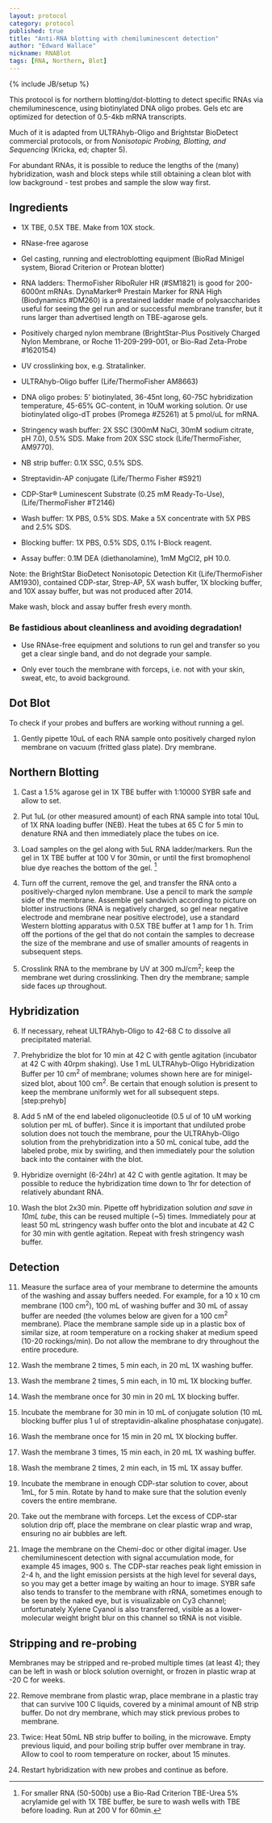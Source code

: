 ```yaml
---
layout: protocol
category: protocol
published: true
title: "Anti-RNA blotting with chemiluminescent detection"
author: "Edward Wallace"
nickname: RNABlot
tags: [RNA, Northern, Blot]
---
```

{% include JB/setup %}

This protocol is for northern blotting/dot-blotting to detect specific
RNAs via chemiluminescence, using biotinylated DNA oligo probes. Gels etc
are optimized for detection of 0.5-4kb mRNA transcripts.

Much of it is adapted from ULTRAhyb-Oligo and Brightstar BioDetect
commercial protocols, or from *Nonisotopic Probing, Blotting, and
Sequencing* (Kricka, ed; chapter 5).

For abundant RNAs, it is possible to reduce the lengths of the (many) 
hybridization, wash and block steps while still obtaining a clean blot 
with low background - test probes and sample the slow way first.


## Ingredients ##

-   1X TBE, 0.5X TBE. Make from 10X stock.

-   RNase-free agarose

-   Gel casting, running and electroblotting equipment (BioRad Minigel system,
    Biorad Criterion or Protean blotter)

-   RNA ladders: ThermoFisher RiboRuler HR (#SM1821) is good for 200-6000nt mRNAs.
    DynaMarker® Prestain Marker for RNA High (Biodynamics #DM260) is a prestained
    ladder made of polysaccharides useful for seeing the gel run and or successful 
    membrane transfer, but it runs larger than advertised length on TBE-agarose gels.

-   Positively charged nylon membrane (BrightStar-Plus Positively
    Charged Nylon Membrane, or Roche 11-209-299-001, or Bio-Rad Zeta-Probe #1620154)

-   UV crosslinking box, e.g. Stratalinker.

-   ULTRAhyb-Oligo buffer (Life/ThermoFisher AM8663)

-   DNA oligo probes: 5’ biotinylated, 36-45nt long, 60-75C hybridization
    temperature, 45-65% GC-content, in
    10uM working solution. Or use biotinylated oligo-dT
    probes (Promega #Z5261) at 5 pmol/uL for mRNA.

-   Stringency wash buffer: 2X SSC (300mM NaCl, 30mM sodium citrate, pH
    7.0), 0.5% SDS. Make from 20X SSC stock (Life/ThermoFisher, AM9770).

-   NB strip buffer: 0.1X SSC, 0.5% SDS.

-   Streptavidin-AP conjugate (Life/Thermo Fisher #S921)

-   CDP-Star® Luminescent Substrate (0.25 mM Ready-To-Use), (Life/ThermoFisher #T2146)

-   Wash buffer: 1X PBS, 0.5% SDS. Make a 5X concentrate with 5X PBS and 2.5% SDS.

-   Blocking buffer: 1X PBS, 0.5% SDS, 0.1% I-Block reagent.

-   Assay buffer: 0.1M DEA (diethanolamine), 1mM MgCl2, pH 10.0.
    
Note: the BrightStar BioDetect Nonisotopic Detection Kit (Life/ThermoFisher AM1930), 
contained CDP-star, Strep-AP, 5X wash buffer, 1X blocking buffer, and 10X assay buffer, but was not 
produced after 2014.

Make wash, block and assay buffer fresh every month.


### Be fastidious about cleanliness and avoiding degradation! ###

-   Use RNAse-free equipment and solutions to run gel and transfer so
    you get a clear single band, and do not degrade your sample.

-   Only ever touch the membrane with forceps, i.e. not with your skin,
    sweat, etc, to avoid background.


## Dot Blot ##

To check if your probes and buffers are working without running a gel.

1.  Gently pipette 10uL of each RNA sample onto positively charged nylon membrane
    on vacuum (fritted glass plate). Dry membrane.


## Northern Blotting ##

1.  Cast a 1.5% agarose gel in 1X TBE buffer with 1:10000 SYBR safe and
    allow to set.

2.  Put 1uL (or other measured amount) of each RNA sample into total
    10uL of 1X RNA loading buffer (NEB). Heat the tubes at 65 C for 5 min
    to denature RNA and then immediately place the tubes on ice.

3.  Load samples on the gel along with 5uL RNA ladder/markers. Run the gel 
    in 1X TBE buffer at 100 V for 30min, or until the first bromophenol 
    blue dye reaches the bottom of the gel. [^1]

4.  Turn off the current, remove the gel, and transfer the RNA onto a
    positively-charged nylon membrane. Use a pencil to mark the *sample*
    side of the membrane. Assemble gel sandwich according to picture on blotter instructions
    (RNA is negatively charged, so gel near negative electrode and
    membrane near positive electrode), use a standard Western blotting
    apparatus with 0.5X TBE buffer at 1 amp for 1 h. Trim off the
    portions of the gel that do not contain the samples to decrease the
    size of the membrane and use of smaller amounts of reagents in
    subsequent steps. 

5.  Crosslink RNA to the membrane by UV at 300 mJ/cm<sup>2</sup>; keep the
    membrane wet during crosslinking. Then dry the membrane; sample side
    faces *up* throughout.


## Hybridization ##

6.  If necessary, reheat ULTRAhyb-Oligo to 42-68 C to dissolve all
    precipitated material. 

7.  Prehybridize the blot for 10 min at 42 C with gentle agitation (incubator 
    at 42 C with 40rpm shaking). Use 1 mL ULTRAhyb-Oligo Hybridization
    Buffer per 10 cm<sup>2</sup> of membrane; volumes shown here are for
    minigel-sized blot, about 100 cm<sup>2</sup>. Be certain that enough solution 
    is present to keep the membrane uniformly wet for all subsequent steps.
    \[step:prehyb\]

8.  Add 5 nM of the end labeled oligonucleotide (0.5 ul of
    10 uM working solution per mL of buffer). Since it is
    important that undiluted probe solution does not touch the membrane,
    pour the ULTRAhyb-Oligo solution from the prehybridization into a 50
    mL conical tube, add the labeled probe, mix by swirling, and then
    immediately pour the solution back into the container with the blot.

9.  Hybridize overnight (6-24hr) at 42 C with gentle agitation. It may be
    possible to reduce the hybridization time down to 1hr for detection of
    relatively abundant RNA.

10. Wash the blot 2x30 min. Pipette off hybridization solution 
    *and save in 10mL tube*, this can be reused multiple (~5) times. 
    Immediately pour at least 50 mL stringency wash buffer onto the blot 
    and incubate at 42 C for 30 min with gentle agitation. Repeat with fresh 
    stringency wash buffer.


## Detection ##

11. Measure the surface area of your membrane to determine the amounts
    of the washing and assay buffers needed. For example, for a 10 x 10 cm membrane (100
    cm<sup>2</sup>), 100 mL of washing buffer and 30 mL of assay buffer are
    needed (the volumes below are given for a 100 cm<sup>2</sup> membrane).
    Place the membrane sample side up in a plastic box of similar size, 
    at room temperature  on a rocking shaker at medium speed (10-20 rockings/min).
    Do not allow the membrane to dry throughout the entire procedure.

12. Wash the membrane 2 times, 5 min each, in 20 mL 1X washing buffer.

13. Wash the membrane 2 times, 5 min each, in 10 mL 1X blocking buffer.

14. Wash the membrane once for 30 min in 20 mL 1X blocking buffer.

15. Incubate the membrane for 30 min in 10 mL of conjugate solution
    (10 mL blocking buffer plus 1 ul of streptavidin-alkaline phosphatase 
    conjugate).

16. Wash the membrane once for 15 min in 20 mL 1X blocking buffer.

17. Wash the membrane 3 times, 15 min each, in 20 mL 1X washing buffer.

18. Wash the membrane 2 times, 2 min each, in 15 mL 1X assay buffer.

19. Incubate the membrane in enough CDP-star solution to cover, about
    1mL, for 5 min. Rotate by hand to make sure that the solution evenly
    covers the entire membrane.

20. Take out the membrane with forceps. Let the excess of CDP-star
    solution drip off, place the membrane on clear plastic wrap and
    wrap, ensuring no air bubbles are left.

21. Image the membrane on the Chemi-doc or other digital imager. Use
    chemiluminescent detection with signal accumulation mode, for
    example 45 images, 900 s. The CDP-star reaches peak light emission in
    2-4 h, and the light emission persists at the high level for several
    days, so you may get a better image by waiting an hour
    to image. SYBR safe also tends to transfer to the membrane with
    rRNA, sometimes enough to be seen by the naked eye, but is
    visualizable on Cy3 channel; unfortunately Xylene Cyanol
    is also transferred, visible as a lower-molecular
    weight bright blur on this channel so tRNA is not visible.


## Stripping and re-probing ##

Membranes may be stripped and re-probed multiple times (at least 4);
they can be left in wash or block solution overnight, or frozen in
plastic wrap at -20 C for weeks.

22. Remove membrane from plastic wrap, place membrane in a plastic tray
    that can survive 100 C liquids, covered by a minimal amount of NB
    strip buffer. Do not dry membrane, which may stick previous probes
    to membrane.

23. Twice: Heat 50mL NB strip buffer to boiling, in the microwave. Empty
    previous liquid, and pour boiling strip buffer over membrane
    in tray. Allow to cool to room temperature on rocker, about
    15 minutes.

24. Restart hybridization with new probes and continue as before.

[^1]: For smaller RNA (50-500b) use a Bio-Rad Criterion TBE-Urea 5%
    acrylamide gel with 1X TBE buffer, be sure to wash wells with TBE 
    before loading. Run at 200 V for 60min.
